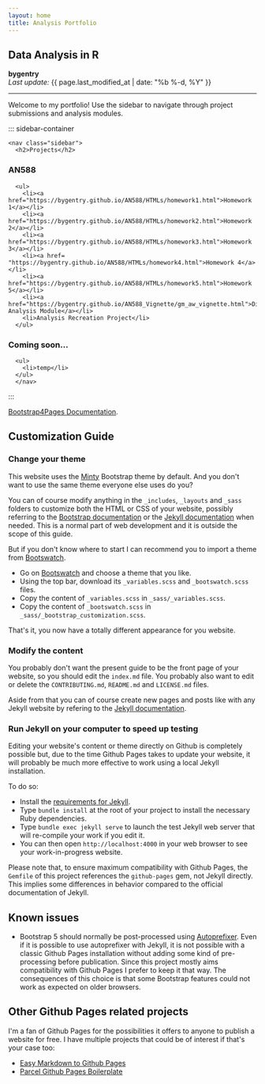 ```yaml
---
layout: home
title: Analysis Portfolio
---
```


## Data Analysis in R

**bygentry**\
*Last update:* {{ page.last_modified_at \| date: "%b %-d, %Y" }}

------------------------------------------------------------------------

Welcome to my portfolio! Use the sidebar to navigate through project submissions and analysis modules.

::: sidebar-container
```         
<nav class="sidebar">
  <h2>Projects</h2>
```

<h3>AN588</h3>

```         
  <ul>
    <li><a href="https://bygentry.github.io/AN588/HTMLs/homework1.html">Homework 1</a></li>
    <li><a href="https://bygentry.github.io/AN588/HTMLs/homework2.html">Homework 2</a></li>
    <li><a href="https://bygentry.github.io/AN588/HTMLs/homework3.html">Homework 3</a></li>
    <li><a href= "https://bygentry.github.io/AN588/HTMLs/homework4.html">Homework 4</a></li>
    <li><a href="https://bygentry.github.io/AN588/HTMLs/homework5.html">Homework 5</a></li>
    <li><a href="https://bygentry.github.io/AN588_Vignette/gm_aw_vignette.html">Discriminant Analysis Module</a></li>
    <li>Analysis Recreation Project</li>
  </ul>
```

<h3>Coming soon...</h3>

```         
  <ul>
    <li>temp</li>
  </ul>
  </nav>
```
:::

[Bootstrap4Pages Documentation](https://nicolas-van.github.io/bootstrap-4-github-pages/).

## Customization Guide

### Change your theme

This website uses the [Minty](https://bootswatch.com/minty/) Bootstrap theme by default. And you don't want to use the same theme everyone else uses do you?

You can of course modify anything in the `_includes`, `_layouts` and `_sass` folders to customize both the HTML or CSS of your website, possibly referring to the [Bootstrap documentation](https://getbootstrap.com/) or the [Jekyll documentation](https://jekyllrb.com/) when needed. This is a normal part of web development and it is outside the scope of this guide.

But if you don't know where to start I can recommend you to import a theme from [Bootswatch](https://bootswatch.com/).

-   Go on [Bootswatch](https://bootswatch.com/) and choose a theme that you like.
-   Using the top bar, download its `_variables.scss` and `_bootswatch.scss` files.
-   Copy the content of `_variables.scss` in `_sass/_variables.scss`.
-   Copy the content of `_bootswatch.scss` in `_sass/_bootstrap_customization.scss`.

That's it, you now have a totally different appearance for you website.

### Modify the content

You probably don't want the present guide to be the front page of your website, so you should edit the `index.md` file. You probably also want to edit or delete the `CONTRIBUTING.md`, `README.md` and `LICENSE.md` files.

Aside from that you can of course create new pages and posts like with any Jekyll website by refering to the [Jekyll documentation](https://jekyllrb.com/).

### Run Jekyll on your computer to speed up testing

Editing your website's content or theme directly on Github is completely possible but, due to the time Github Pages takes to update your website, it will probably be much more effective to work using a local Jekyll installation.

To do so:

-   Install the [requirements for Jekyll](https://jekyllrb.com/docs/installation/).
-   Type `bundle install` at the root of your project to install the necessary Ruby dependencies.
-   Type `bundle exec jekyll serve` to launch the test Jekyll web server that will re-compile your work if you edit it.
-   You can then open `http://localhost:4000` in your web browser to see your work-in-progress website.

Please note that, to ensure maximum compatibility with Github Pages, the `Gemfile` of this project references the `github-pages` gem, not Jekyll directly. This implies some differences in behavior compared to the official documentation of Jekyll.

## Known issues

-   Bootstrap 5 should normally be post-processed using [Autoprefixer](https://github.com/postcss/autoprefixer). Even if it is possible to use autoprefixer with Jekyll, it is not possible with a classic Github Pages installation without adding some kind of pre-processing before publication. Since this project mostly aims compatibility with Github Pages I prefer to keep it that way. The consequences of this choice is that some Bootstrap features could not work as expected on older browsers.

## Other Github Pages related projects

I'm a fan of Github Pages for the possibilities it offers to anyone to publish a website for free. I have multiple projects that could be of interest if that's your case too:

-   [Easy Markdown to Github Pages](https://nicolas-van.github.io/easy-markdown-to-github-pages/)
-   [Parcel Github Pages Boilerplate](https://github.com/nicolas-van/parcel-github-pages-boilerplate)
